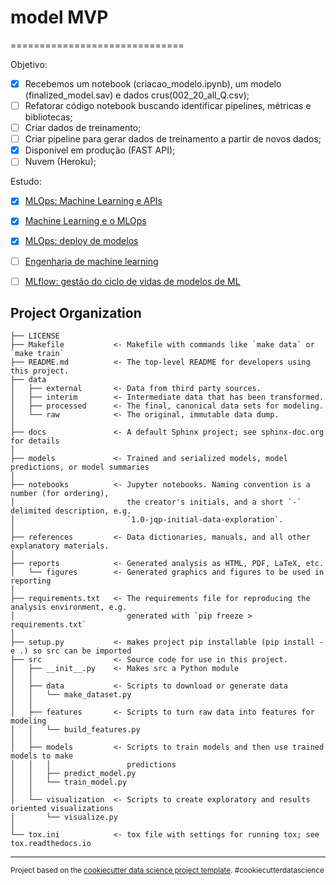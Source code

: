 # model MVP
==============================

Objetivo:

- [X] Recebemos um notebook (criacao_modelo.ipynb), um modelo (finalized_model.sav) e dados crus(002_20_all_Q.csv);
- [ ] Refatorar código notebook buscando identificar pipelines, métricas e bibliotecas;
- [ ] Criar dados de treinamento;
- [ ] Criar pipeline para gerar dados de treinamento a partir de novos dados;
- [X] Disponível em produção (FAST API);
- [ ] Nuvem (Heroku);
 
Estudo:

- [X] [MLOps: Machine Learning e APIs](https://cursos.alura.com.br/course/mlops-machine-learning-e-apis)
- [X] [Machine Learning e o MLOps](https://cursos.alura.com.br/extra/hipsterstech/machine-learning-e-o-mlops-hipsters-171-a398)
- [X] [MLOps: deploy de modelos](https://cursos.alura.com.br/course/mlops-deploy-modelos)
- [ ] [Engenharia de machine learning](https://cursos.alura.com.br/extra/hipsterstech/engenharia-de-machine-learning-hipsters-ponto-tech-248-a853)
- [ ] [MLflow: gestão do ciclo de vidas de modelos de ML](https://cursos.alura.com.br/course/mlflow-gestao-ciclo-vidas-modelos-ml)


Project Organization
------------

    ├── LICENSE
    ├── Makefile           <- Makefile with commands like `make data` or `make train`
    ├── README.md          <- The top-level README for developers using this project.
    ├── data
    │   ├── external       <- Data from third party sources.
    │   ├── interim        <- Intermediate data that has been transformed.
    │   ├── processed      <- The final, canonical data sets for modeling.
    │   └── raw            <- The original, immutable data dump.
    │
    ├── docs               <- A default Sphinx project; see sphinx-doc.org for details
    │
    ├── models             <- Trained and serialized models, model predictions, or model summaries
    │
    ├── notebooks          <- Jupyter notebooks. Naming convention is a number (for ordering),
    │                         the creator's initials, and a short `-` delimited description, e.g.
    │                         `1.0-jqp-initial-data-exploration`.
    │
    ├── references         <- Data dictionaries, manuals, and all other explanatory materials.
    │
    ├── reports            <- Generated analysis as HTML, PDF, LaTeX, etc.
    │   └── figures        <- Generated graphics and figures to be used in reporting
    │
    ├── requirements.txt   <- The requirements file for reproducing the analysis environment, e.g.
    │                         generated with `pip freeze > requirements.txt`
    │
    ├── setup.py           <- makes project pip installable (pip install -e .) so src can be imported
    ├── src                <- Source code for use in this project.
    │   ├── __init__.py    <- Makes src a Python module
    │   │
    │   ├── data           <- Scripts to download or generate data
    │   │   └── make_dataset.py
    │   │
    │   ├── features       <- Scripts to turn raw data into features for modeling
    │   │   └── build_features.py
    │   │
    │   ├── models         <- Scripts to train models and then use trained models to make
    │   │   │                 predictions
    │   │   ├── predict_model.py
    │   │   └── train_model.py
    │   │
    │   └── visualization  <- Scripts to create exploratory and results oriented visualizations
    │       └── visualize.py
    │
    └── tox.ini            <- tox file with settings for running tox; see tox.readthedocs.io


--------

<p><small>Project based on the <a target="_blank" href="https://drivendata.github.io/cookiecutter-data-science/">cookiecutter data science project template</a>. #cookiecutterdatascience</small></p>
